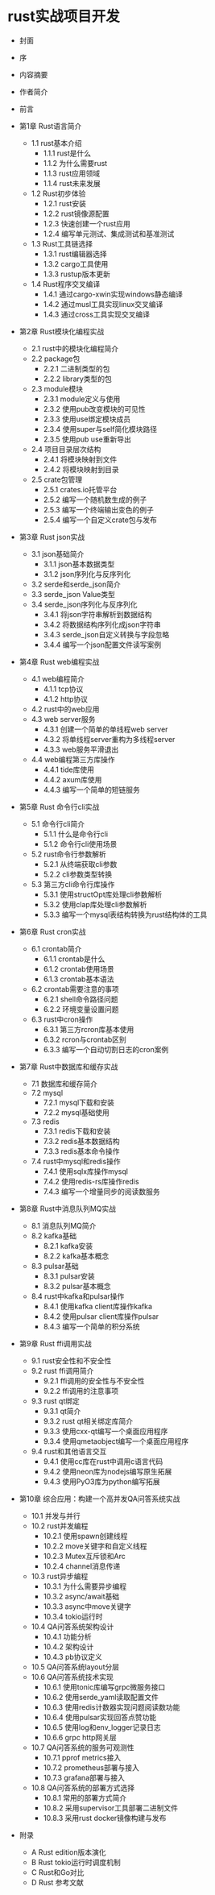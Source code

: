 # rust实战项目开发
- 封面
- 序
- 内容摘要
- 作者简介
- 前言
- 第1章 Rust语言简介
    - 1.1 rust基本介绍
        - 1.1.1 rust是什么
        - 1.1.2 为什么需要rust
        - 1.1.3 rust应用领域
        - 1.1.4 rust未来发展
    - 1.2 Rust初步体验
        - 1.2.1 rust安装
        - 1.2.2 rust镜像源配置
        - 1.2.3 快速创建一个rust应用
        - 1.2.4 编写单元测试、集成测试和基准测试
    - 1.3 Rust工具链选择
        - 1.3.1 rust编辑器选择
        - 1.3.2 cargo工具使用
        - 1.3.3 rustup版本更新
    - 1.4 Rust程序交叉编译
        - 1.4.1 通过cargo-xwin实现windows静态编译
        - 1.4.2 通过musl工具实现linux交叉编译
        - 1.4.3 通过cross工具实现交叉编译

- 第2章 Rust模块化编程实战
    - 2.1 rust中的模块化编程简介
    - 2.2 package包
        - 2.2.1 二进制类型的包
        - 2.2.2 library类型的包
    - 2.3 module模块
        - 2.3.1 module定义与使用
        - 2.3.2 使用pub改变模块的可见性
        - 2.3.3 使用use绑定模块成员
        - 2.3.4 使用super与self简化模块路径
        - 2.3.5 使用pub use重新导出
    - 2.4 项目目录层次结构
        - 2.4.1 将模块映射到文件
        - 2.4.2 将模块映射到目录
    - 2.5 crate包管理
        - 2.5.1 crates.io托管平台
        - 2.5.2 编写一个随机数生成的例子
        - 2.5.3 编写一个终端输出变色的例子
        - 2.5.4 编写一个自定义crate包与发布

- 第3章 Rust json实战
    - 3.1 json基础简介
        - 3.1.1 json基本数据类型
        - 3.1.2 json序列化与反序列化
    - 3.2 serde和serde_json简介
    - 3.3 serde_json Value类型
    - 3.4 serde_json序列化与反序列化
        - 3.4.1 将json字符串解析到数据结构
        - 3.4.2 将数据结构序列化成json字符串
        - 3.4.3 serde_json自定义转换与字段忽略
        - 3.4.4 编写一个json配置文件读写案例

- 第4章 Rust web编程实战
    - 4.1 web编程简介
        - 4.1.1 tcp协议
        - 4.1.2 http协议
    - 4.2 rust中的web应用
    - 4.3 web server服务
        - 4.3.1 创建一个简单的单线程web server
        - 4.3.2 将单线程server重构为多线程server
        - 4.3.3 web服务平滑退出
    - 4.4 web编程第三方库操作
        - 4.4.1 tide库使用
        - 4.4.2 axum库使用
        - 4.4.3 编写一个简单的短链服务

- 第5章 Rust 命令行cli实战
    - 5.1 命令行cli简介
        - 5.1.1 什么是命令行cli
        - 5.1.2 命令行cli使用场景
    - 5.2 rust命令行参数解析
        - 5.2.1 从终端获取cli参数
        - 5.2.2 cli参数类型转换
    - 5.3 第三方cli命令行库操作
        - 5.3.1 使用structOpt库处理cli参数解析
        - 5.3.2 使用clap库处理cli参数解析
        - 5.3.3 编写一个mysql表结构转换为rust结构体的工具

- 第6章 Rust cron实战
    - 6.1 crontab简介
        - 6.1.1 crontab是什么
        - 6.1.2 crontab使用场景
        - 6.1.3 crontab基本语法
    - 6.2 crontab需要注意的事项
        - 6.2.1 shell命令路径问题
        - 6.2.2 环境变量设置问题
    - 6.3 rust中cron操作
        - 6.3.1 第三方rcron库基本使用
        - 6.3.2 rcron与crontab区别
        - 6.3.3 编写一个自动切割日志的cron案例

- 第7章 Rust中数据库和缓存实战
    - 7.1 数据库和缓存简介
    - 7.2 mysql
        - 7.2.1 mysql下载和安装
        - 7.2.2 mysql基础使用
    - 7.3 redis
        - 7.3.1 redis下载和安装
        - 7.3.2 redis基本数据结构
        - 7.3.3 redis基本命令操作
    - 7.4 rust中mysql和redis操作
        - 7.4.1 使用sqlx库操作mysql
        - 7.4.2 使用redis-rs库操作redis
        - 7.4.3 编写一个增量同步的阅读数服务

- 第8章 Rust中消息队列MQ实战
    - 8.1 消息队列MQ简介
    - 8.2 kafka基础
        - 8.2.1 kafka安装
        - 8.2.2 kafka基本概念
    - 8.3 pulsar基础
        - 8.3.1 pulsar安装
        - 8.3.2 pulsar基本概念
    - 8.4 rust中kafka和pulsar操作
        - 8.4.1 使用kafka client库操作kafka
        - 8.4.2 使用pulsar client库操作pulsar
        - 8.4.3 编写一个简单的积分系统

- 第9章 Rust ffi调用实战
    - 9.1 rust安全性和不安全性
    - 9.2 rust ffi调用简介
        - 9.2.1 ffi调用的安全性与不安全性
        - 9.2.2 ffi调用的注意事项
    - 9.3 rust qt绑定
        - 9.3.1 qt简介
        - 9.3.2 rust qt相关绑定库简介
        - 9.3.3 使用cxx-qt编写一个桌面应用程序
        - 9.3.4 使用qmetaobject编写一个桌面应用程序
    - 9.4 rust和其他语言交互
        - 9.4.1 使用cc库在rust中调用c语言代码
        - 9.4.2 使用neon库为nodejs编写原生拓展
        - 9.4.3 使用PyO3库为python编写拓展

- 第10章 综合应用：构建一个高并发QA问答系统实战
    - 10.1 并发与并行
    - 10.2 rust并发编程
        - 10.2.1 使用spawn创建线程
        - 10.2.2 move关键字和自定义线程
        - 10.2.3 Mutex互斥锁和Arc
        - 10.2.4 channel消息传递
    - 10.3 rust异步编程
        - 10.3.1 为什么需要异步编程
        - 10.3.2 async/await基础
        - 10.3.3 async中move关键字
        - 10.3.4 tokio运行时
    - 10.4 QA问答系统架构设计
        - 10.4.1 功能分析
        - 10.4.2 架构设计
        - 10.4.3 pb协议定义
    - 10.5 QA问答系统layout分层
    - 10.6 QA问答系统技术实现
        - 10.6.1 使用tonic库编写grpc微服务接口
        - 10.6.2 使用serde_yaml读取配置文件
        - 10.6.3 使用redis计数器实现问题阅读数功能
        - 10.6.4 使用pulsar实现回答点赞功能
        - 10.6.5 使用log和env_logger记录日志
        - 10.6.6 grpc http网关层
    - 10.7 QA问答系统的服务可观测性
        - 10.7.1 pprof metrics接入
        - 10.7.2 prometheus部署与接入
        - 10.7.3 grafana部署与接入
    - 10.8 QA问答系统的部署方式选择
        - 10.8.1 常用的部署方式简介
        - 10.8.2 采用supervisor工具部署二进制文件
        - 10.8.3 采用rust docker镜像构建与发布

- 附录
    - A Rust edition版本演化
    - B Rust tokio运行时调度机制
    - C Rust和Go对比
    - D Rust 参考文献
